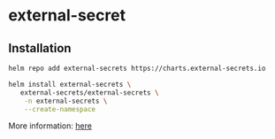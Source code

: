 # external-secret

## Installation

```bash
helm repo add external-secrets https://charts.external-secrets.io

helm install external-secrets \
   external-secrets/external-secrets \
    -n external-secrets \
    --create-namespace
```

More information: [here](https://external-secrets.io/latest/introduction/getting-started/)